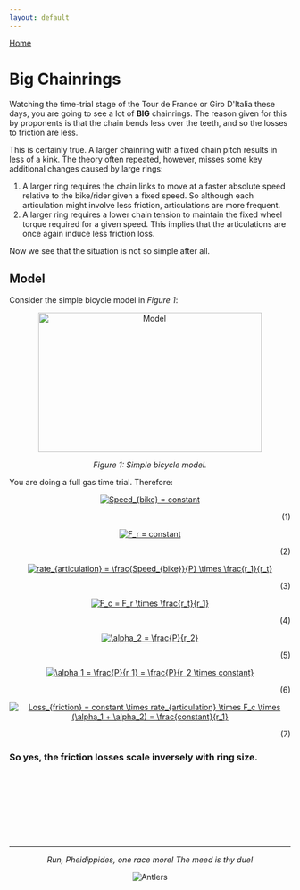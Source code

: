 ```yaml
---
layout: default
---
```



[Home](./index.html)

# Big Chainrings

Watching the time-trial stage of the Tour de France or Giro D'Italia these days, you are going to see a lot of **BIG** chainrings.
The reason given for this by proponents is that the chain bends less over the teeth, and so the losses to friction are less.

This is certainly true. A larger chainring with a fixed chain pitch results in less of a kink. The theory often repeated, however, misses some key additional changes caused by large rings:

1. A larger ring requires the chain links to move at a faster absolute speed relative to the bike/rider given a fixed speed. So although each articulation might involve less friction, articulations are more frequent.
2. A larger ring requires a lower chain tension to maintain the fixed wheel torque required for a given speed. This implies that the articulations are once again induce less friction loss.

Now we see that the situation is not so simple after all.

## Model

Consider the simple bicycle model in _Figure 1_:

<p align="center"> <img src="https://pheidippidesbane.github.io/Projects/images/Torque.png" alt="Model" width="400" 
     height="250"> </p>
<p align="center"> <i> Figure 1: Simple bicycle model. </i> </p>
  
You are doing a full gas time trial. Therefore:

<!---
<p align = "center"><a href="https://www.codecogs.com/eqnedit.php?latex=\hat{\beta}&space;=&space;\frac{Cov(R_{stock},&space;R_{market})}{Var(R_{market})}" target="_blank"><img src="https://latex.codecogs.com/gif.latex?\hat{\beta}&space;=&space;\frac{Cov(R_{stock},&space;R_{market})}{Var(R_{market})}" title="\hat{\beta} = \frac{Cov(R_{stock}, R_{market})}{Var(R_{market})}" /></a><p align = "right">(1)</p></p>
-->

<p align = "center"><a href="https://www.codecogs.com/eqnedit.php?latex=Speed_{bike}&space;=&space;constant" target="_blank"><img src="https://latex.codecogs.com/gif.latex?Speed_{bike}&space;=&space;constant" title="Speed_{bike} = constant" /></a><p align = "right">(1)</p></p>

<p align = "center"><a href="https://www.codecogs.com/eqnedit.php?latex=F_r&space;=&space;constant" target="_blank"><img src="https://latex.codecogs.com/gif.latex?F_r&space;=&space;constant" title="F_r = constant" /></a><p align = "right">(2)</p></p>

<p align = "center"><a href="https://www.codecogs.com/eqnedit.php?latex=rate_{articulation}&space;=&space;\frac{Speed_{bike}}{P}&space;\times&space;\frac{r_1}{r_t}" target="_blank"><img src="https://latex.codecogs.com/gif.latex?rate_{articulation}&space;=&space;\frac{Speed_{bike}}{P}&space;\times&space;\frac{r_1}{r_t}" title="rate_{articulation} = \frac{Speed_{bike}}{P} \times \frac{r_1}{r_t}" /></a><p align = "right">(3)</p></p>



<p align = "center"><a href="https://www.codecogs.com/eqnedit.php?latex=F_c&space;=&space;F_r&space;\times&space;\frac{r_t}{r_1}" target="_blank"><img src="https://latex.codecogs.com/gif.latex?F_c&space;=&space;F_r&space;\times&space;\frac{r_t}{r_1}" title="F_c = F_r \times \frac{r_t}{r_1}" /></a><p align = "right">(4)</p></p>

<p align = "center"><a href="https://www.codecogs.com/eqnedit.php?latex=\alpha_2&space;=&space;\frac{P}{r_2}" target="_blank"><img src="https://latex.codecogs.com/gif.latex?\alpha_2&space;=&space;\frac{P}{r_2}" title="\alpha_2 = \frac{P}{r_2}" /></a><p align = "right">(5)</p></p>


<p align = "center"><a href="https://www.codecogs.com/eqnedit.php?latex=\alpha_1&space;=&space;\frac{P}{r_1}&space;=&space;\frac{P}{r_2&space;\times&space;constant}" target="_blank"><img src="https://latex.codecogs.com/gif.latex?\alpha_1&space;=&space;\frac{P}{r_1}&space;=&space;\frac{P}{r_2&space;\times&space;constant}" title="\alpha_1 = \frac{P}{r_1} = \frac{P}{r_2 \times constant}" /></a><p align = "right">(6)</p></p>


<p align = "center"><a href="https://www.codecogs.com/eqnedit.php?latex=Loss_{friction}&space;=&space;constant&space;\times&space;rate_{articulation}&space;\times&space;F_c&space;\times&space;(\alpha_1&space;&plus;&space;\alpha_2)&space;=&space;\frac{constant}{r_1}" target="_blank"><img src="https://latex.codecogs.com/gif.latex?Loss_{friction}&space;=&space;constant&space;\times&space;rate_{articulation}&space;\times&space;F_c&space;\times&space;(\alpha_1&space;&plus;&space;\alpha_2)&space;=&space;\frac{constant}{r_1}" title="Loss_{friction} = constant \times rate_{articulation} \times F_c \times (\alpha_1 + \alpha_2) = \frac{constant}{r_1}" /></a><p align = "right">(7)</p></p>

### So yes, the friction losses scale inversely with ring size.


<p> <br /> <br /> <br /> <br /><br /> <br /><br /> </p>

* * *

<p align="center"> <i> Run, Pheidippides, one race more! The meed is thy due! </i> </p>
<p align="center"> <img src="https://pheidippidesbane.github.io/Projects/images/android-chrome-256x256.png" alt="Antlers"> </p>

<!---
<MATH>&int;_a_^b^{f(x)<over>1+x} dx</MATH>    
    
<math>
	H(s) = ∫<sub>0</sub><sup>∞</sup> e<sup>-st</sup> h(t) dt
</math>
	
	
<math>
	(<array align="c"> <item>
		&ldet;<array align="cc">
			<item>x<sub>11</sub>
			<item>x<sub>12</sub>
			<item>x<sub>21</sub>			
			<item>x<sub>22</sub>
		</array><rd>&rdet;
		<item> y <item> z
	</array>)
</math>
				
<math>
	C <box>dV<sub>out</sub><over>dt</box> = I<sub>b</sub>
	&tanh;(<box>κ(V<sub>in</sub>-V<sub>out</sub>)<over>2</box>)
</math>
    
Text can be **bold**, _italic_, or ~~strikethrough~~.

[Link to another page](./another-page.html).

There should be whitespace between paragraphs.

There should be whitespace between paragraphs. We recommend including a README, or a file with information about your project.

# Header 1

This is a normal paragraph following a header. GitHub is a code hosting platform for version control and collaboration. It lets you and others work together on projects from anywhere.

## Header 2

> This is a blockquote following a header.
>
> When something is important enough, you do it even if the odds are not in your favor.

### Header 3

```js
// Javascript code with syntax highlighting.
var fun = function lang(l) {
  dateformat.i18n = require('./lang/' + l)
  return true;
}
```

```ruby
# Ruby code with syntax highlighting
GitHubPages::Dependencies.gems.each do |gem, version|
  s.add_dependency(gem, "= #{version}")
end
```

#### Header 4

*   This is an unordered list following a header.
*   This is an unordered list following a header.
*   This is an unordered list following a header.

##### Header 5

1.  This is an ordered list following a header.
2.  This is an ordered list following a header.
3.  This is an ordered list following a header.

###### Header 6

| head1        | head two          | three |
|:-------------|:------------------|:------|
| ok           | good swedish fish | nice  |
| out of stock | good and plenty   | nice  |
| ok           | good `oreos`      | hmm   |
| ok           | good `zoute` drop | yumm  |

### There's a horizontal rule below this.

* * *

### Here is an unordered list:

*   Item foo
*   Item bar
*   Item baz
*   Item zip

### And an ordered list:

1.  Item one
1.  Item two
1.  Item three
1.  Item four

### And a nested list:

- level 1 item
  - level 2 item
  - level 2 item
    - level 3 item
    - level 3 item
- level 1 item
  - level 2 item
  - level 2 item
  - level 2 item
- level 1 item
  - level 2 item
  - level 2 item
- level 1 item

### Small image

![Octocat](https://pheidippidesbane.github.io/Projects/images/Picture1.png)

### Large image

![Branching](https://guides.github.com/activities/hello-world/branching.png)


### Definition lists can be used with HTML syntax.

<dl>
<dt>Name</dt>
<dd>Godzilla</dd>
<dt>Born</dt>
<dd>1952</dd>
<dt>Birthplace</dt>
<dd>Japan</dd>
<dt>Color</dt>
<dd>Green</dd>
</dl>

```
Long, single-line code blocks should not wrap. They should horizontally scroll if they are too long. This line should be long enough to demonstrate this.
```

```
The final element.
```
-->
